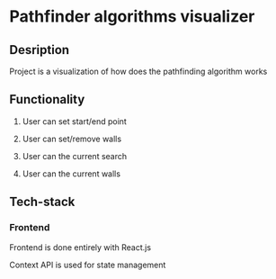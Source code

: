 # Pathfinder algorithms visualizer

## Desription

<p> Project is a visualization of how does the pathfinding algorithm works </p>


      
## Functionality

1. <p> User can set start/end point </p>

1. <p> User can set/remove walls </p>

1. <p> User can <Reset> the current search </p>

1. <p> User can <Clear> the current walls </p>
    
## Tech-stack

### Frontend

<p> Frontend is done entirely with React.js </p>
<p> Context API is used for state management </p>
